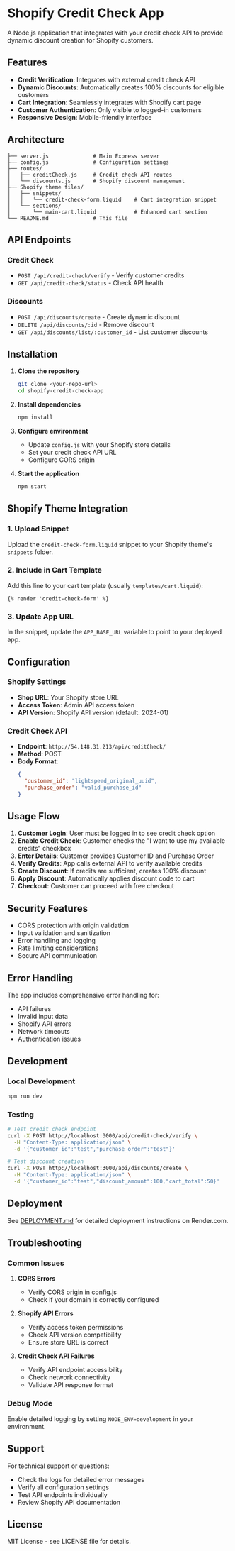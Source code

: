 # Shopify Credit Check App

A Node.js application that integrates with your credit check API to provide dynamic discount creation for Shopify customers.

## Features

- **Credit Verification**: Integrates with external credit check API
- **Dynamic Discounts**: Automatically creates 100% discounts for eligible customers
- **Cart Integration**: Seamlessly integrates with Shopify cart page
- **Customer Authentication**: Only visible to logged-in customers
- **Responsive Design**: Mobile-friendly interface

## Architecture

```
├── server.js              # Main Express server
├── config.js              # Configuration settings
├── routes/
│   ├── creditCheck.js     # Credit check API routes
│   └── discounts.js       # Shopify discount management
├── Shopify theme files/
│   ├── snippets/
│   │   └── credit-check-form.liquid    # Cart integration snippet
│   └── sections/
│       └── main-cart.liquid            # Enhanced cart section
└── README.md              # This file
```

## API Endpoints

### Credit Check
- `POST /api/credit-check/verify` - Verify customer credits
- `GET /api/credit-check/status` - Check API health

### Discounts
- `POST /api/discounts/create` - Create dynamic discount
- `DELETE /api/discounts/:id` - Remove discount
- `GET /api/discounts/list/:customer_id` - List customer discounts

## Installation

1. **Clone the repository**
   ```bash
   git clone <your-repo-url>
   cd shopify-credit-check-app
   ```

2. **Install dependencies**
   ```bash
   npm install
   ```

3. **Configure environment**
   - Update `config.js` with your Shopify store details
   - Set your credit check API URL
   - Configure CORS origin

4. **Start the application**
   ```bash
   npm start
   ```

## Shopify Theme Integration

### 1. Upload Snippet
Upload the `credit-check-form.liquid` snippet to your Shopify theme's `snippets` folder.

### 2. Include in Cart Template
Add this line to your cart template (usually `templates/cart.liquid`):
```liquid
{% render 'credit-check-form' %}
```

### 3. Update App URL
In the snippet, update the `APP_BASE_URL` variable to point to your deployed app.

## Configuration

### Shopify Settings
- **Shop URL**: Your Shopify store URL
- **Access Token**: Admin API access token
- **API Version**: Shopify API version (default: 2024-01)

### Credit Check API
- **Endpoint**: `http://54.148.31.213/api/creditCheck/`
- **Method**: POST
- **Body Format**:
  ```json
  {
    "customer_id": "lightspeed_original_uuid",
    "purchase_order": "valid_purchase_id"
  }
  ```

## Usage Flow

1. **Customer Login**: User must be logged in to see credit check option
2. **Enable Credit Check**: Customer checks the "I want to use my available credits" checkbox
3. **Enter Details**: Customer provides Customer ID and Purchase Order
4. **Verify Credits**: App calls external API to verify available credits
5. **Create Discount**: If credits are sufficient, creates 100% discount
6. **Apply Discount**: Automatically applies discount code to cart
7. **Checkout**: Customer can proceed with free checkout

## Security Features

- CORS protection with origin validation
- Input validation and sanitization
- Error handling and logging
- Rate limiting considerations
- Secure API communication

## Error Handling

The app includes comprehensive error handling for:
- API failures
- Invalid input data
- Shopify API errors
- Network timeouts
- Authentication issues

## Development

### Local Development
```bash
npm run dev
```

### Testing
```bash
# Test credit check endpoint
curl -X POST http://localhost:3000/api/credit-check/verify \
  -H "Content-Type: application/json" \
  -d '{"customer_id":"test","purchase_order":"test"}'

# Test discount creation
curl -X POST http://localhost:3000/api/discounts/create \
  -H "Content-Type: application/json" \
  -d '{"customer_id":"test","discount_amount":100,"cart_total":50}'
```

## Deployment

See [DEPLOYMENT.md](./DEPLOYMENT.md) for detailed deployment instructions on Render.com.

## Troubleshooting

### Common Issues

1. **CORS Errors**
   - Verify CORS origin in config.js
   - Check if your domain is correctly configured

2. **Shopify API Errors**
   - Verify access token permissions
   - Check API version compatibility
   - Ensure store URL is correct

3. **Credit Check API Failures**
   - Verify API endpoint accessibility
   - Check network connectivity
   - Validate API response format

### Debug Mode
Enable detailed logging by setting `NODE_ENV=development` in your environment.

## Support

For technical support or questions:
- Check the logs for detailed error messages
- Verify all configuration settings
- Test API endpoints individually
- Review Shopify API documentation

## License

MIT License - see LICENSE file for details.
